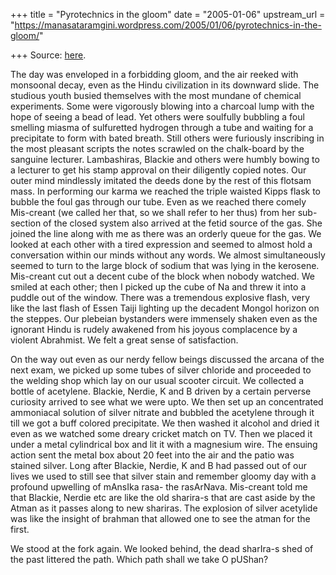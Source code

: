 +++
title = "Pyrotechnics in the gloom"
date = "2005-01-06"
upstream_url = "https://manasataramgini.wordpress.com/2005/01/06/pyrotechnics-in-the-gloom/"

+++
Source: [here](https://manasataramgini.wordpress.com/2005/01/06/pyrotechnics-in-the-gloom/).

The day was enveloped in a forbidding gloom, and the air reeked with monsoonal decay, even as the Hindu civilization in its downward slide. The studious youth busied themselves with the most mundane of chemical experiments. Some were vigorously blowing into a charcoal lump with the hope of seeing a bead of lead. Yet others were soulfully bubbling a foul smelling miasma of sulfuretted hydrogen through a tube and waiting for a precipitate to form with bated breath. Still others were furiously inscribing in the most pleasant scripts the notes scrawled on the chalk-board by the sanguine lecturer. Lambashiras, Blackie and others were humbly bowing to a lecturer to get his stamp approval on their diligently copied notes. Our outer mind mindlessly imitated the deeds done by the rest of this flotsam mass. In performing our karma we reached the triple waisted Kipps flask to bubble the foul gas through our tube. Even as we reached there comely Mis-creant (we called her that, so we shall refer to her thus) from her sub-section of the closed system also arrived at the fetid source of the gas. She joined the line along with me as there was an orderly queue for the gas. We looked at each other with a tired expression and seemed to almost hold a conversation within our minds without any words. We almost simultaneously seemed to turn to the large block of sodium that was lying in the kerosene. Mis-creant cut out a decent cube of the block when nobody watched. We smiled at each other; then I picked up the cube of Na and threw it into a puddle out of the window. There was a tremendous explosive flash, very like the last flash of Essen Taiji lighting up the decadent Mongol horizon on the steppes. Our plebeian bystanders were immensely shaken even as the ignorant Hindu is rudely awakened from his joyous complacence by a violent Abrahmist. We felt a great sense of satisfaction.

On the way out even as our nerdy fellow beings discussed the arcana of the next exam, we picked up some tubes of silver chloride and proceeded to the welding shop which lay on our usual scooter circuit. We collected a bottle of acetylene. Blackie, Nerdie, K and B driven by a certain perverse curiosity arrived to see what we were upto. We then set up an concentrated ammoniacal solution of silver nitrate and bubbled the acetylene through it till we got a buff colored precipitate. We then washed it alcohol and dried it even as we watched some dreary cricket match on TV. Then we placed it under a metal cylindrical box and lit it with a magnesium wire. The ensuing action sent the metal box about 20 feet into the air and the patio was stained silver. Long after Blackie, Nerdie, K and B had passed out of our lives we used to still see that silver stain and remember gloomy day with a profound upwelling of mAnsIka rasa- the rasArNava. Mis-creant told me that Blackie, Nerdie etc are like the old sharira-s that are cast aside by the Atman as it passes along to new shariras. The explosion of silver acetylide was like the insight of brahman that allowed one to see the atman for the first.

We stood at the fork again. We looked behind, the dead sharIra-s shed of the past littered the path. Which path shall we take O pUShan?  

